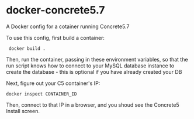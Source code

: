 docker-concrete5.7
================
A Docker config for a cotainer running Concrete5.7 

To use this config, first build a container:
 
     docker build .

Then, run the container, passing in these environment variables, so that
the run script knows how to connect to your MySQL database instance to 
create the database - this is optional if you have already created your DB

Next, figure out your C5 container's IP:

    docker inspect CONTAINER_ID
    
Then, connect to that IP in a browser, and you shoud see the Concrete5
Install screen.   
